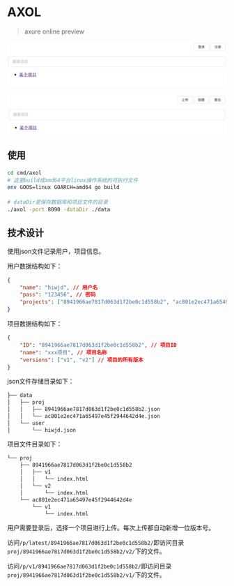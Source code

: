 # AXOL

> axure online preview

![未登录](snapshots/snapshot1.png)

![已登录](snapshots/snapshot2.png)

## 使用

```bash
cd cmd/axol
# 这里build成amd64平台linux操作系统的可执行文件
env GOOS=linux GOARCH=amd64 go build

# dataDir是保存数据库和项目文件的目录
./axol -port 8090 -dataDir ./data
```

## 技术设计

使用json文件记录用户，项目信息。

用户数据结构如下：
```json
{
    "name": "hiwjd", // 用户名
    "pass": "123456", // 密码
    "projects": ["8941966ae7817d063d1f2be0c1d558b2", "ac801e2ec471a65497e45f2944642d4e"] // 下属项目ID组
}
```

项目数据结构如下：
```json
{
    "ID": "8941966ae7817d063d1f2be0c1d558b2", // 项目ID
    "name": "xxx项目", // 项目名称
    "versions": ["v1", "v2"] // 项目的所有版本
}
```

json文件存储目录如下：
```
├── data
│   ├── proj
│   │   ├── 8941966ae7817d063d1f2be0c1d558b2.json
│   │   └── ac801e2ec471a65497e45f2944642d4e.json
│   └── user
│       └── hiwjd.json
```

项目文件目录如下：
```
└── proj
    ├── 8941966ae7817d063d1f2be0c1d558b2
    │   ├── v1
    │   │   └── index.html
    │   └── v2
    │       └── index.html
    └── ac801e2ec471a65497e45f2944642d4e
        └── v1
            └── index.html
```

用户需要登录后，选择一个项目进行上传。每次上传都自动新增一位版本号。

访问`/p/latest/8941966ae7817d063d1f2be0c1d558b2/`即访问目录`proj/8941966ae7817d063d1f2be0c1d558b2/v2/`下的文件。

访问`/p/v1/8941966ae7817d063d1f2be0c1d558b2/`即访问目录`proj/8941966ae7817d063d1f2be0c1d558b2/v1/`下的文件。